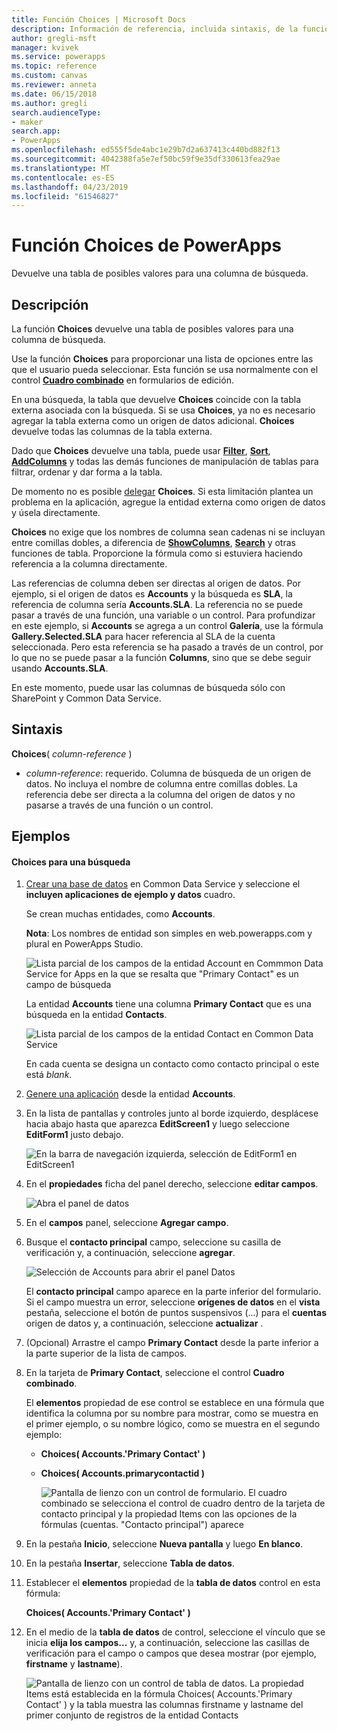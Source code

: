 ```yaml
---
title: Función Choices | Microsoft Docs
description: Información de referencia, incluida sintaxis, de la función Choices de PowerApps
author: gregli-msft
manager: kvivek
ms.service: powerapps
ms.topic: reference
ms.custom: canvas
ms.reviewer: anneta
ms.date: 06/15/2018
ms.author: gregli
search.audienceType:
- maker
search.app:
- PowerApps
ms.openlocfilehash: ed555f5de4abc1e29b7d2a637413c440bd882f13
ms.sourcegitcommit: 4042388fa5e7ef50bc59f9e35df330613fea29ae
ms.translationtype: MT
ms.contentlocale: es-ES
ms.lasthandoff: 04/23/2019
ms.locfileid: "61546827"
---
```

# <a name="choices-function-in-powerapps"></a>Función Choices de PowerApps
Devuelve una tabla de posibles valores para una columna de búsqueda.

## <a name="description"></a>Descripción
La función **Choices** devuelve una tabla de posibles valores para una columna de búsqueda.  

Use la función **Choices** para proporcionar una lista de opciones entre las que el usuario pueda seleccionar. Esta función se usa normalmente con el control [**Cuadro combinado**](../controls/control-combo-box.md) en formularios de edición.

En una búsqueda, la tabla que devuelve **Choices** coincide con la tabla externa asociada con la búsqueda. Si se usa **Choices**, ya no es necesario agregar la tabla externa como un origen de datos adicional. **Choices** devuelve todas las columnas de la tabla externa.

Dado que **Choices** devuelve una tabla, puede usar [**Filter**](function-filter-lookup.md), [**Sort**](function-sort.md), [**AddColumns**](function-table-shaping.md) y todas las demás funciones de manipulación de tablas para filtrar, ordenar y dar forma a la tabla. 

De momento no es posible [delegar](../delegation-overview.md) **Choices**. Si esta limitación plantea un problema en la aplicación, agregue la entidad externa como origen de datos y úsela directamente. 

**Choices** no exige que los nombres de columna sean cadenas ni se incluyan entre comillas dobles, a diferencia de [**ShowColumns**](function-table-shaping.md), [**Search**](function-filter-lookup.md) y otras funciones de tabla. Proporcione la fórmula como si estuviera haciendo referencia a la columna directamente.

Las referencias de columna deben ser directas al origen de datos. Por ejemplo, si el origen de datos es **Accounts** y la búsqueda es **SLA**, la referencia de columna sería **Accounts.SLA**. La referencia no se puede pasar a través de una función, una variable o un control. Para profundizar en este ejemplo, si **Accounts** se agrega a un control **Galería**, use la fórmula **Gallery.Selected.SLA** para hacer referencia al SLA de la cuenta seleccionada. Pero esta referencia se ha pasado a través de un control, por lo que no se puede pasar a la función **Columns**, sino que se debe seguir usando **Accounts.SLA**.

En este momento, puede usar las columnas de búsqueda sólo con SharePoint y Common Data Service.

## <a name="syntax"></a>Sintaxis
**Choices**( *column-reference* )

* *column-reference*: requerido.  Columna de búsqueda de un origen de datos. No incluya el nombre de columna entre comillas dobles. La referencia debe ser directa a la columna del origen de datos y no pasarse a través de una función o un control.

## <a name="examples"></a>Ejemplos

#### <a name="choices-for-a-lookup"></a>Choices para una búsqueda

1. [Crear una base de datos](../../../administrator/create-database.md) en Common Data Service y seleccione el **incluyen aplicaciones de ejemplo y datos** cuadro.

    Se crean muchas entidades, como **Accounts**.

    **Nota**: Los nombres de entidad son simples en web.powerapps.com y plural en PowerApps Studio.

    ![Lista parcial de los campos de la entidad Account en Commmon Data Service for Apps en la que se resalta que "Primary Contact" es un campo de búsqueda](media/function-choices/entity-account.png)

    La entidad **Accounts** tiene una columna **Primary Contact** que es una búsqueda en la entidad **Contacts**.  

    ![Lista parcial de los campos de la entidad Contact en Common Data Service](media/function-choices/entity-contact.png)

    En cada cuenta se designa un contacto como contacto principal o este está *blank*.

1. [Genere una aplicación](../data-platform-create-app.md) desde la entidad **Accounts**.

1. En la lista de pantallas y controles junto al borde izquierdo, desplácese hacia abajo hasta que aparezca **EditScreen1** y luego seleccione **EditForm1** justo debajo.

    ![En la barra de navegación izquierda, selección de EditForm1 en EditScreen1](media/function-choices/select-editform.png)

1. En el **propiedades** ficha del panel derecho, seleccione **editar campos**.

    ![Abra el panel de datos](media/function-choices/open-data-pane.png)

1. En el **campos** panel, seleccione **Agregar campo**.

1. Busque el **contacto principal** campo, seleccione su casilla de verificación y, a continuación, seleccione **agregar**.

    ![Selección de Accounts para abrir el panel Datos](media/function-choices/field-list.png)

    El **contacto principal** campo aparece en la parte inferior del formulario. Si el campo muestra un error, seleccione **orígenes de datos** en el **vista** pestaña, seleccione el botón de puntos suspensivos (...) para el **cuentas** origen de datos y, a continuación, seleccione **actualizar** .

1. (Opcional) Arrastre el campo **Primary Contact** desde la parte inferior a la parte superior de la lista de campos.

1. En la tarjeta de **Primary Contact**, seleccione el control **Cuadro combinado**.

    El **elementos** propiedad de ese control se establece en una fórmula que identifica la columna por su nombre para mostrar, como se muestra en el primer ejemplo, o su nombre lógico, como se muestra en el segundo ejemplo:

   - **Choices( Accounts.'Primary Contact' )**
   - **Choices( Accounts.primarycontactid )**

     ![Pantalla de lienzo con un control de formulario. El cuadro combinado se selecciona el control de cuadro dentro de la tarjeta de contacto principal y la propiedad Items con las opciones de la fórmulas (cuentas. "Contacto principal") aparece](media/function-choices/accounts-primary-contact.png)

1. En la pestaña **Inicio**, seleccione **Nueva pantalla** y luego **En blanco**.

1. En la pestaña **Insertar**, seleccione **Tabla de datos**.

1. Establecer el **elementos** propiedad de la **tabla de datos** control en esta fórmula:

     **Choices( Accounts.'Primary Contact' )**

1. En el medio de la **tabla de datos** de control, seleccione el vínculo que se inicia **elija los campos...** y, a continuación, seleccione las casillas de verificación para el campo o campos que desea mostrar (por ejemplo, **firstname** y **lastname**).

     ![Pantalla de lienzo con un control de tabla de datos. La propiedad Items está establecida en la fórmula Choices( Accounts.'Primary Contact' ) y la tabla muestra las columnas firstname y lastname del primer conjunto de registros de la entidad Contacts](media/function-choices/full-accounts-pc.png)